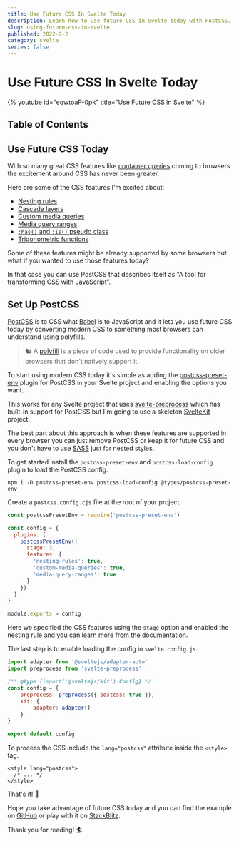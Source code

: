 ```yaml
---
title: Use Future CSS In Svelte Today
description: Learn how to use future CSS in Svelte today with PostCSS.
slug: using-future-css-in-svelte
published: 2022-9-2
category: svelte
series: false
---
```


# Use Future CSS In Svelte Today

{% youtube id="eqwtoaP-0pk" title="Use Future CSS in Svelte" %}

## Table of Contents

## Use Future CSS Today

With so many great CSS features like [container queries](https://developer.mozilla.org/en-US/docs/Web/CSS/CSS_Container_Queries) coming to browsers the excitement around CSS has never been greater.

Here are some of the CSS features I'm excited about:

- [Nesting rules](https://preset-env.cssdb.org/features/#nesting-rules)
- [Cascade layers](https://preset-env.cssdb.org/features/#cascade-layers)
- [Custom media queries](https://preset-env.cssdb.org/features/#custom-media-queries)
- [Media query ranges](https://preset-env.cssdb.org/features/#media-query-ranges)
- [`:has()` and `:is()` pseudo class](https://preset-env.cssdb.org/features/#has-pseudo-class)
- [Trigonometric functions](https://preset-env.cssdb.org/features/#trigonometric-functions)

Some of these features might be already supported by some browsers but what if you wanted to use those features today?

In that case you can use PostCSS that describes itself as “A tool for transforming CSS with JavaScript”.

## Set Up PostCSS

[PostCSS](https://postcss.org/) is to CSS what [Babel](https://babeljs.io/) is to JavaScript and it lets you use future CSS today by converting modern CSS to something most browsers can understand using polyfills.

> 🐿️ A [polyfill](https://developer.mozilla.org/en-US/docs/Glossary/Polyfill) is a piece of code used to provide functionality on older browsers that don't natively support it.
> 

To start using modern CSS today it's simple as adding the [postcss-preset-env](https://preset-env.cssdb.org/) plugin for PostCSS in your Svelte project and enabling the options you want.

This works for any Svelte project that uses [svelte-preprocess](https://github.com/sveltejs/svelte-preprocess) which has built-in support for PostCSS but I'm going to use a skeleton [SvelteKit](https://kit.svelte.dev/) project.

The best part about this approach is when these features are supported in every browser you can just remove PostCSS or keep it for future CSS and you don't have to use [SASS](https://sass-lang.com/) just for nested styles.

To get started install the `postcss-preset-env` and `postcss-load-config` plugin to load the PostCSS config.

```shell:terminal
npm i -D postcss-preset-env postcss-load-config @types/postcss-preset-env
```

Create a `postcss.config.cjs` file at the root of your project.

```js:postcss.config.cjs showLineNumbers
const postcssPresetEnv = require('postcss-preset-env')

const config = {
  plugins: [
    postcssPresetEnv({
      stage: 3,
      features: {
        'nesting-rules': true,
        'custom-media-queries': true,
        'media-query-ranges': true
      }
    })
  ]
}

module.exports = config
```

Here we specified the CSS features using the `stage` option and enabled the nesting rule and you can [learn more from the documentation](https://github.com/csstools/postcss-plugins/tree/main/plugin-packs/postcss-preset-env).

The last step is to enable loading the config in `svelte.config.js`.

```js:svelte.config.js {6} showLineNumbers
import adapter from '@sveltejs/adapter-auto'
import preprocess from 'svelte-preprocess'

/** @type {import('@sveltejs/kit').Config} */
const config = {
	preprocess: preprocess({ postcss: true }),
	kit: {
		adapter: adapter()
	}
}

export default config
```

To process the CSS include the `lang="postcss"` attribute inside the `<style>` tag.

```html:+page.svelte
<style lang="postcss">
  /* ... */
</style>
```

That's it! 🎉

Hope you take advantage of future CSS today and you can find the example on [GitHub](https://github.com/JoysOfCode/svelte-future-css) or play with it on [StackBlitz](https://stackblitz.com/github/joysofcode/svelte-future-css).

Thank you for reading! 🏄️
